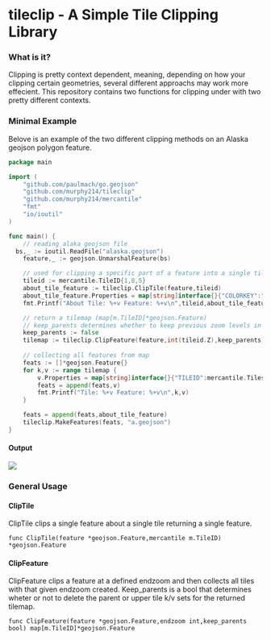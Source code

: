 # tileclip - A Simple Tile Clipping Library

### What is it?

Clipping is pretty context dependent, meaning, depending on how your clipping certain geometries, several different approachs may work more effecient. This repository contains two functions for clipping under with two pretty different contexts.

### Minimal Example

Belove is an example of the two different clipping methods on an Alaska geojson polygon feature.

```go
package main

import (
	"github.com/paulmach/go.geojson"
	"github.com/murphy214/tileclip"
	"github.com/murphy214/mercantile"
	"fmt"
	"io/ioutil"
)

func main() {
	// reading alaka geojson file
  bs,_ := ioutil.ReadFile("alaska.geojson")
	feature,_ := geojson.UnmarshalFeature(bs)

	// used for clipping a specific part of a feature into a single tile
	tileid := mercantile.TileID{1,8,5}
	about_tile_feature := tileclip.ClipTile(feature,tileid)
	about_tile_feature.Properties = map[string]interface{}{"COLORKEY":"purple","TILEID":mercantile.Tilestr(tileid)}
	fmt.Printf("About Tile: %+v Feature: %+v\n",tileid,about_tile_feature)

	// return a tilemap (map[m.TileID]*geojson.Feature)
	// keep_parents determines whether to keep previous zoom levels in the tileid:feature map
	keep_parents := false
	tilemap := tileclip.ClipFeature(feature,int(tileid.Z),keep_parents)
	
	// collecting all features from map
	feats := []*geojson.Feature{}
	for k,v := range tilemap {
		v.Properties = map[string]interface{}{"TILEID":mercantile.Tilestr(k),"COLORKEY":"white"}
		feats = append(feats,v)
		fmt.Printf("Tile: %+v Feature: %+v\n",k,v)
	}

	feats = append(feats,about_tile_feature)
	tileclip.MakeFeatures(feats, "a.geojson")
}
```

#### Output

![](https://user-images.githubusercontent.com/10904982/49332813-0e57f880-f582-11e8-9b21-b7e9afed7c70.png)


### General Usage

#### ClipTile 

ClipTile clips a single feature about a single tile returning a single feature. 

```golang
func ClipTile(feature *geojson.Feature,mercantile m.TileID) *geojson.Feature
```

#### ClipFeature 

ClipFeature clips a feature at a defined endzoom and then collects all tiles with that given endzoom created. Keep_parents is a bool that determines wheter or not to delete the parent or upper tile k/v sets for the returned tilemap. 

```golang
func ClipFeature(feature *geojson.Feature,endzoom int,keep_parents bool) map[m.TileID]*geojson.Feature
```


```
```
